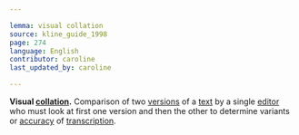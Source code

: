 ```yaml
---

lemma: visual collation
source: kline_guide_1998
page: 274
language: English
contributor: caroline
last_updated_by: caroline

---
```


**Visual [collation](collation.html).** Comparison of two [versions](version.html) of a [text](text.html) by a single [editor](editorScholarly.html) who must look at first one version and then the other to determine variants or [accuracy](verification.html) of [transcription](transcription.html).
